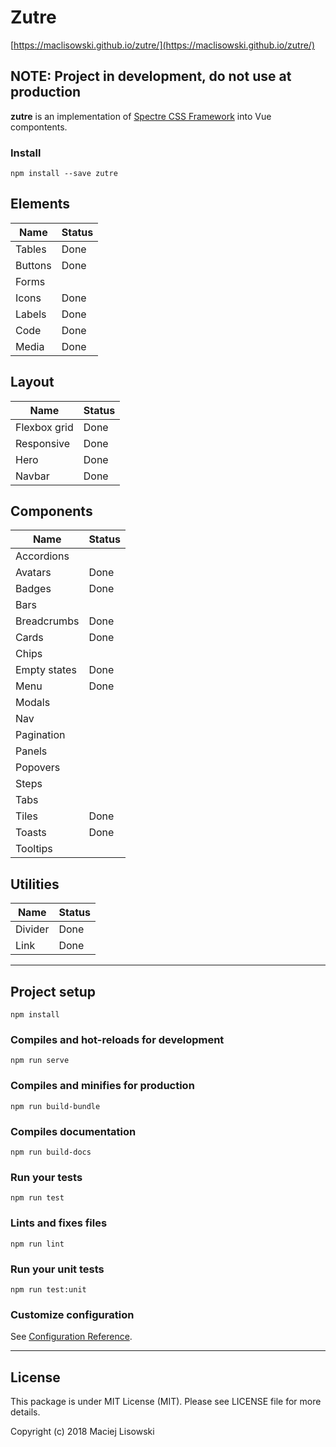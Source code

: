 # Zutre
[https://maclisowski.github.io/zutre/](https://maclisowski.github.io/zutre/)

## NOTE: Project in development, do not use at production

**zutre** is an implementation of [Spectre CSS Framework](https://github.com/picturepan2/spectre) into Vue compontents. 

### Install
```
npm install --save zutre
```
## Elements

| Name | Status |
|---|---|
| Tables | Done |
| Buttons | Done |
| Forms | |
| Icons | Done |
| Labels | Done |
| Code | Done |
| Media | Done |

## Layout

| Name | Status |
|---|---|
| Flexbox grid | Done |
| Responsive | Done |
| Hero | Done |
| Navbar | Done |

## Components

| Name | Status |
|---|---|
| Accordions |  |
| Avatars | Done |
| Badges | Done |
| Bars | |
| Breadcrumbs | Done | 
| Cards | Done |
| Chips | |
| Empty states | Done |
| Menu | Done |
| Modals | |
| Nav | |
| Pagination | |
| Panels | |
| Popovers | |
| Steps | |
| Tabs | |
| Tiles | Done |
| Toasts | Done |
| Tooltips |  |

## Utilities

| Name | Status |
|---|---|
| Divider | Done |
| Link | Done |

---

## Project setup
```
npm install
```

### Compiles and hot-reloads for development
```
npm run serve
```

### Compiles and minifies for production
```
npm run build-bundle
```

### Compiles documentation
```
npm run build-docs
```

### Run your tests
```
npm run test
```

### Lints and fixes files
```
npm run lint
```

### Run your unit tests
```
npm run test:unit
```

### Customize configuration
See [Configuration Reference](https://cli.vuejs.org/config/).

--- 

## License

This package is under MIT License (MIT). Please see LICENSE file for more details.

Copyright (c) 2018 Maciej Lisowski